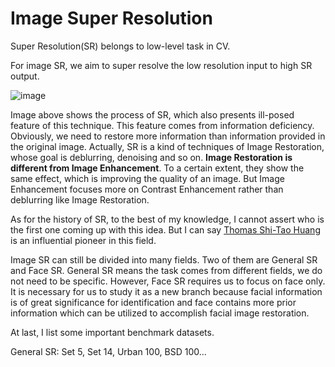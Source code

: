 # Image Super Resolution

Super Resolution(SR) belongs to low-level task in CV.

For image SR, we aim to super resolve the low resolution input to high SR output.

![image](https://user-images.githubusercontent.com/36061421/119450479-87f18b80-bd66-11eb-8b56-5df25f6f2556.png)

Image above shows the process of SR, which also presents ill-posed feature of this technique. This feature comes from information deficiency. Obviously, we need to restore more information than information provided in the original image. Actually, SR is a kind of techniques of Image Restoration, whose goal is deblurring, denoising and so on. **Image Restoration is different from Image Enhancement**. To a certain extent, they show the same effect, which is improving the quality of an image. But Image Enhancement focuses more on Contrast Enhancement rather than deblurring like Image Restoration.

As for the history of SR, to the best of my knowledge, I cannot assert who is the first one coming up with this idea. But I can say [Thomas Shi-Tao Huang](https://grainger.illinois.edu/about/directory/faculty/t-huang1) is an influential pioneer in this field.

Image SR can still be divided into many fields. Two of them are General SR and Face SR. General SR means the task comes from different fields, we do not need to be specific. However, Face SR requires us to focus on face only. It is necessary for us to study it as a new branch because facial information is of great significance for identification and face contains more prior information which can be utilized to accomplish facial image restoration.

At last, I list some important benchmark datasets.

General SR: Set 5, Set 14, Urban 100, BSD 100...


